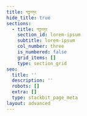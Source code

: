 ```yaml
---
title: গল্পসমূহ
hide_title: true
sections:
  - title: গল্পসমূহ
    section_id: lorem-ipsum
    subtitle: lorem-ipsum
    col_number: three
    is_numbered: false
    grid_items: []
    type: section_grid
seo:
  title: ''
  description: ''
  robots: []
  extra: []
  type: stackbit_page_meta
layout: advanced
---
```

